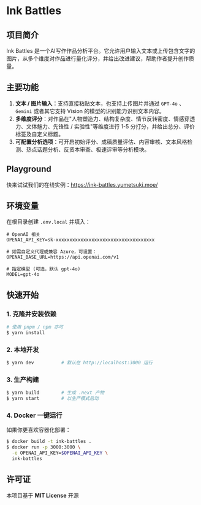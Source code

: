 # Ink Battles

## 项目简介
Ink Battles 是一个AI写作作品分析平台。它允许用户输入文本或上传包含文字的图片，从多个维度对作品进行量化评分，并给出改进建议，帮助作者提升创作质量。

## 主要功能
1. **文本 / 图片输入**：支持直接粘贴文本，也支持上传图片并通过 `GPT-4o` 、 `Gemini` 或者其它支持 Vision 的模型的识别能力识别文本内容。
2. **多维度评分**：对作品在"人物塑造力、结构复杂度、情节反转密度、情感穿透力、文体魅力、先锋性 / 实验性"等维度进行 1-5 分打分，并给出总分、评价标签及自定义标题。
3. **可配置分析选项**：可开启初始评分、成稿质量评估、内容审核、文本风格检测、热点话题分析、反资本审查、极速评审等分析模块。

## Playground

快来试试我们的在线实例：https://ink-battles.yumetsuki.moe/

## 环境变量
在根目录创建 `.env.local` 并填入：
```
# OpenAI 相关
OPENAI_API_KEY=sk-xxxxxxxxxxxxxxxxxxxxxxxxxxxxxxxxxxxx

# 如需自定义代理或兼容 Azure，可设置：
OPENAI_BASE_URL=https://api.openai.com/v1

# 指定模型 (可选，默认 gpt-4o)
MODEL=gpt-4o
```

## 快速开始
### 1. 克隆并安装依赖
```bash
# 使用 pnpm / npm 亦可
$ yarn install
```

### 2. 本地开发
```bash
$ yarn dev          # 默认在 http://localhost:3000 运行
```

### 3. 生产构建
```bash
$ yarn build        # 生成 .next 产物
$ yarn start        # 以生产模式启动
```

### 4. Docker 一键运行
如果你更喜欢容器化部署：
```bash
$ docker build -t ink-battles .
$ docker run -p 3000:3000 \
  -e OPENAI_API_KEY=$OPENAI_API_KEY \
  ink-battles
```

## 许可证
本项目基于 **MIT License** 开源

